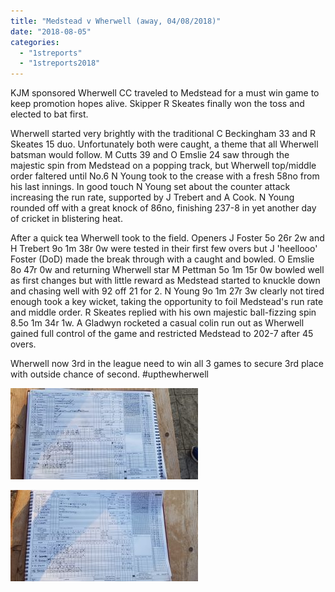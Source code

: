 ```yaml
---
title: "Medstead v Wherwell (away, 04/08/2018)"
date: "2018-08-05"
categories: 
  - "1streports"
  - "1streports2018"
---
```


KJM sponsored Wherwell CC traveled to Medstead for a must win game to keep promotion hopes alive. Skipper R Skeates finally won the toss and elected to bat first.

Wherwell started very brightly with the traditional C Beckingham 33 and R Skeates 15 duo. Unfortunately both were caught, a theme that all Wherwell batsman would follow. M Cutts 39 and O Emslie 24 saw through the majestic spin from Medstead on a popping track, but Wherwell top/middle order faltered until No.6 N Young took to the crease with a fresh 58no from his last innings. In good touch N Young set about the counter attack increasing the run rate, supported by J Trebert and A Cook. N Young rounded off with a great knock of 86no, finishing 237-8 in yet another day of cricket in blistering heat.

After a quick tea Wherwell took to the field. Openers J Foster 5o 26r 2w and H Trebert 9o 1m 38r 0w were tested in their first few overs but J 'heellooo' Foster (DoD) made the break through with a caught and bowled. O Emslie 8o 47r 0w and returning Wherwell star M Pettman 5o 1m 15r 0w bowled well as first changes but with little reward as Medstead started to knuckle down and chasing well with 92 off 21 for 2. N Young 9o 1m 27r 3w clearly not tired enough took a key wicket, taking the opportunity to foil Medstead's run rate and middle order. R Skeates replied with his own majestic ball-fizzing spin 8.5o 1m 34r 1w. A Gladwyn rocketed a casual colin run out as Wherwell gained full control of the game and restricted Medstead to 202-7 after 45 overs.

Wherwell now 3rd in the league need to win all 3 games to secure 3rd place with outside chance of second. #upthewherwell

[![](images/20180804-Medstead-v-Wherwell-scorebook-1-e1533462760265-300x146.jpeg)](https://www.wherwellcc.co.uk/wp-content/uploads/2018/08/20180804-Medstead-v-Wherwell-scorebook-1-e1533462760265.jpeg)

[![](images/20180804-Medstead-v-Wherwell-scorebook-2-e1533462767645-300x146.jpeg)](https://www.wherwellcc.co.uk/wp-content/uploads/2018/08/20180804-Medstead-v-Wherwell-scorebook-2-e1533462767645.jpeg)
